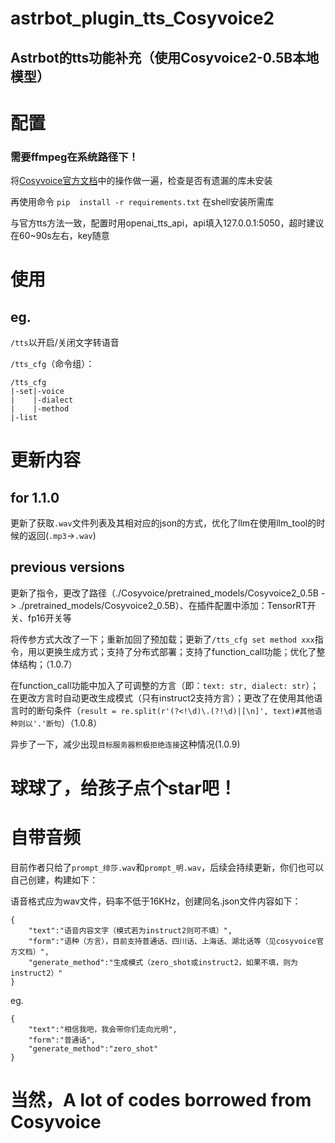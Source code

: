 # astrbot_plugin_tts_Cosyvoice2

## Astrbot的tts功能补充（使用Cosyvoice2-0.5B本地模型）

# 配置

### 需要ffmpeg在系统路径下！

将[Cosyvoice官方文档](https://www.modelscope.cn/models/iic/CosyVoice2-0.5B/summary)中的操作做一遍，检查是否有遗漏的库未安装

再使用命令 `pip  install -r requirements.txt` 在shell安装所需库

与官方tts方法一致，配置时用openai_tts_api，api填入127.0.0.1:5050，超时建议在60~90s左右，key随意

# 使用

## eg. 

`/tts`以开启/关闭文字转语音

`/tts_cfg`（命令组）：

```
/tts_cfg
|-set|-voice
|    |-dialect
|    |-method
|-list
```

# 更新内容

## for 1.1.0

更新了获取`.wav`文件列表及其相对应的json的方式，优化了llm在使用llm_tool的时候的返回(`.mp3`->`.wav`)

## previous versions

更新了指令，更改了路径（./Cosyvoice/pretrained_models/Cosyvoice2_0.5B -> ./pretrained_models/Cosyvoice2_0.5B）、在插件配置中添加：TensorRT开关、fp16开关等

将传参方式大改了一下；重新加回了预加载；更新了`/tts_cfg set method xxx`指令，用以更换生成方式；支持了分布式部署；支持了function_call功能；优化了整体结构；（1.0.7）

在function_call功能中加入了可调整的方言（即：`text: str, dialect: str`）；在更改方言时自动更改生成模式（只有instruct2支持方言）；更改了在使用其他语言时的断句条件（`result = re.split(r'(?<!\d)\.(?!\d)|[\n]', text)#其他语种则以'.'断句`）（1.0.8）

异步了一下，减少出现`目标服务器积极拒绝连接`这种情况(1.0.9)

# 球球了，给孩子点个star吧！

# 自带音频

目前作者只给了`prompt_绯莎.wav`和`prompt_明.wav`，后续会持续更新，你们也可以自己创建，构建如下：

语音格式应为wav文件，码率不低于16KHz，创建同名.json文件内容如下：

```
{
    "text":"语音内容文字（模式若为instruct2则可不填）",
    "form":"语种（方言），目前支持普通话、四川话、上海话、湖北话等（见cosyvoice官方文档）",
    "generate_method":"生成模式（zero_shot或instruct2，如果不填，则为instruct2）"
}
```

eg.

```
{
    "text":"相信我吧，我会带你们走向光明",
    "form":"普通话",
    "generate_method":"zero_shot"
}
```

# 当然，A lot of codes borrowed from Cosyvoice 
